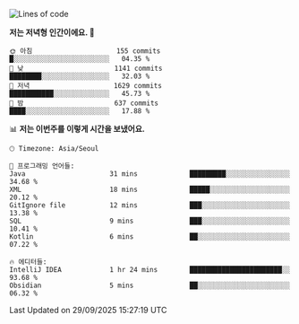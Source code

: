   <!--START_SECTION:waka-->
![Lines of code](https://img.shields.io/badge/%EC%A0%80%EB%8A%94%20%EC%97%AC%ED%83%9C%EA%B9%8C%EC%A7%80%20-1.9%20million%20%EC%A4%84%EC%9D%98%20%EC%BD%94%EB%93%9C%EB%A5%BC%20%EC%9E%91%EC%84%B1%ED%96%88%EC%96%B4%EC%9A%94.-blue)

**저는 저녁형 인간이에요. 🦉** 

```text
🌞 아침                     155 commits         █░░░░░░░░░░░░░░░░░░░░░░░░   04.35 % 
🌆 낮　                     1141 commits        ████████░░░░░░░░░░░░░░░░░   32.03 % 
🌃 저녁                     1629 commits        ███████████░░░░░░░░░░░░░░   45.73 % 
🌙 밤　                     637 commits         ████░░░░░░░░░░░░░░░░░░░░░   17.88 % 
```


📊 **저는 이번주를 이렇게 시간을 보냈어요.** 

```text
🕑︎ Timezone: Asia/Seoul

💬 프로그래밍 언어들: 
Java                     31 mins             █████████░░░░░░░░░░░░░░░░   34.68 % 
XML                      18 mins             █████░░░░░░░░░░░░░░░░░░░░   20.12 % 
GitIgnore file           12 mins             ███░░░░░░░░░░░░░░░░░░░░░░   13.38 % 
SQL                      9 mins              ███░░░░░░░░░░░░░░░░░░░░░░   10.41 % 
Kotlin                   6 mins              ██░░░░░░░░░░░░░░░░░░░░░░░   07.22 % 

🔥 에디터들: 
IntelliJ IDEA            1 hr 24 mins        ███████████████████████░░   93.68 % 
Obsidian                 5 mins              ██░░░░░░░░░░░░░░░░░░░░░░░   06.32 % 
```


 Last Updated on 29/09/2025 15:27:19 UTC
<!--END_SECTION:waka-->
